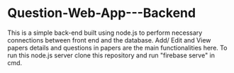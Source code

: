 # Question-Web-App---Backend
This is a simple back-end built using node.js to perform necessary connections between front end and the database. 
Add/ Edit and View papers details and questions in papers are the main functionalities here.
To run this node.js server clone this repository and run "firebase serve" in cmd.
